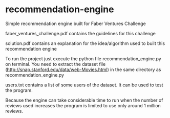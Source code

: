 # recommendation-engine

Simple recommendation engine built for Faber Ventures Challenge

faber_ventures_challenge.pdf contains the guidelines for this challenge

solution.pdf contains an explanation for the idea/algorithm used to built this recommendation engine

To run the project just execute the python file recommendation_engine.py on terminal.
You need to extract the dataset file (http://snap.stanford.edu/data/web-Movies.html) in the same directory as recommendation_engine.py

users.txt contains a list of some users of the dataset. It can be used to test the program.

Because the engine can take considerable time to run when the number of reviews used increases the program is limited to use only around 1 million reviews.
